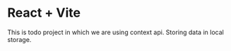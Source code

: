 # React + Vite

This is todo project in which we are using context api. Storing data in local storage.
